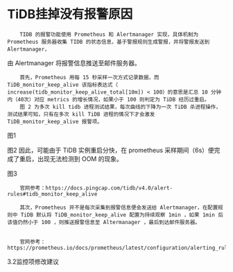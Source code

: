 
# TiDB挂掉没有报警原因

        TIDB 的报警功能使用 Prometheus 和 Alertmanager 实现，具体机制为 Prometheus 服务器收集 TIDB 的状态信息，基于警报规则生成警报，并将警报发送到Alertmanager，
由 Alertmanager 将报警信息推送至邮件服务器。

        首先，Prometheus 用每 15 秒采样一次方式记录数据，而 TiDB_monitor_keep_alive 该指标表达式（ increase(tidb_monitor_keep_alive_total[10m]) < 100）的意思是汇总 10 分钟内（40次）对应 metrics 的增长情况，如果小于 100 则判定为 TiDB 经历过重启。
        图 2 为多次 kill tidb 进程测试结果，每次曲线的下降为一次 TiDB 杀进程操作，测试结果可知，只有在多次 kill TiDB 进程的情况下才会激发 TiDB_monitor_keep_alive 报警项。


图1

图2
因此，可能由于 TiDB 实例重启分快，在 prometheus 采样期间（6s）便完成了重启，出现无法检测到 OOM 的现象。

图3

        官网参考：https://docs.pingcap.com/tidb/v4.0/alert-rules#tidb_monitor_keep_alive

        其次，Prometheus 并不是每次采集到报警信息便会发送给 Alertmanager，在配置规则中 TiDB 默认将 TiDB_monitor_keep_alive 配置为持续观察 1min ，如果 1min 后该值仍然小于 100 ，则推送报警信息至 Altermanager ，最后到达邮件服务器。


        官网参考：https://prometheus.io/docs/prometheus/latest/configuration/alerting_rules/


3.2监控项修改建议

